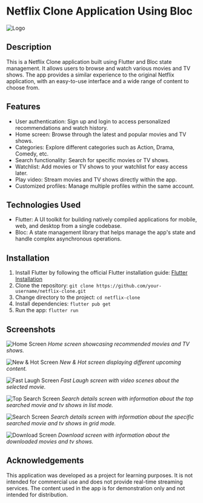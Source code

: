 # Netflix Clone Application Using Bloc 

![Logo](https://www.freepnglogos.com/uploads/netflix-logo-0.png)

## Description

This is a Netflix Clone application built using Flutter and Bloc state management. It allows users to browse and watch various movies and TV shows. The app provides a similar experience to the original Netflix application, with an easy-to-use interface and a wide range of content to choose from.

## Features

- User authentication: Sign up and login to access personalized recommendations and watch history.
- Home screen: Browse through the latest and popular movies and TV shows.
- Categories: Explore different categories such as Action, Drama, Comedy, etc.
- Search functionality: Search for specific movies or TV shows.
- Watchlist: Add movies or TV shows to your watchlist for easy access later.
- Play video: Stream movies and TV shows directly within the app.
- Customized profiles: Manage multiple profiles within the same account.

## Technologies Used

- Flutter: A UI toolkit for building natively compiled applications for mobile, web, and desktop from a single codebase.
- Bloc: A state management library that helps manage the app's state and handle complex asynchronous operations.

## Installation

1. Install Flutter by following the official Flutter installation guide: [Flutter Installation](https://flutter.dev/docs/get-started/install)
2. Clone the repository: `git clone https://github.com/your-username/netflix-clone.git`
3. Change directory to the project: `cd netflix-clone`
4. Install dependencies: `flutter pub get`
5. Run the app: `flutter run`

## Screenshots

![Home Screen](screenshots/home_screen.png)
*Home screen showcasing recommended movies and TV shows.*

![New & Hot Screen](screenshots/new_and_hot_screen.png)
*New & Hot screen displaying different upcoming content.*

![Fast Laugh Screen](screenshots/fast_laugh_screen.png)
*Fast Laugh screen with video scenes about the selected movie.*

![Top Search Screen](screenshots/top_search_screen.png)
*Search details screen with information about the top searched movie and tv shows in list mode.*

![Search Screen](screenshots/search_screen.png)
*Search details screen with information about the specific searched movie and tv shows in grid mode.*

![Download Screen](screenshots/download_screen.png)
*Download screen with information about the downloaded movies and tv shows.*

## Acknowledgements

This application was developed as a project for learning purposes. It is not intended for commercial use and does not provide real-time streaming services. The content used in the app is for demonstration only and not intended for distribution.